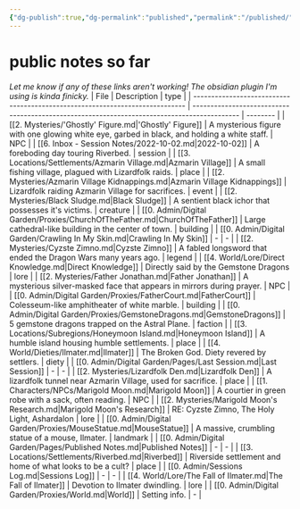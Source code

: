 ```yaml
---
{"dg-publish":true,"dg-permalink":"published","permalink":"/published/","dgHomeLink":true,"dgPassFrontmatter":false}
---
```


# public notes so far
*Let me know if any of these links aren't working! The obsidian plugin I'm using is kinda finicky.*
| File                                                                         | Description                                                                                 | type     |
| ---------------------------------------------------------------------------- | ------------------------------------------------------------------------------------------- | -------- |
| [[2. Mysteries/'Ghostly' Figure.md\|'Ghostly' Figure]]                       | A mysterious figure with one glowing white eye, garbed in black, and holding a white staff. | NPC      |
| [[6. Inbox - Session Notes/2022-10-02.md\|2022-10-02]]                       | A foreboding day touring Riverbed.                                                          | session  |
| [[3. Locations/Settlements/Azmarin Village.md\|Azmarin Village]]             | A small fishing village, plagued with Lizardfolk raids.                                     | place    |
| [[2. Mysteries/Azmarin Village Kidnappings.md\|Azmarin Village Kidnappings]] | Lizardfolk raiding Azmarin Village for sacrifices.                                          | event    |
| [[2. Mysteries/Black Sludge.md\|Black Sludge]]                               | A sentient black ichor that possesses it's victims.                                         | creature |
| [[0. Admin/Digital Garden/Proxies/ChurchOfTheFather.md\|ChurchOfTheFather]]  | Large cathedral-like building in the center of town.                                        | building |
| [[0. Admin/Digital Garden/Crawling In My Skin.md\|Crawling In My Skin]]      | \-                                                                                          | \-       |
| [[2. Mysteries/Cyzste Zimno.md\|Cyzste Zimno]]                               | A fabled longsword that ended the Dragon Wars many years ago.                               | legend   |
| [[4. World/Lore/Direct Knowledge.md\|Direct Knowledge]]                      | Directly said by the Gemstone Dragons                                                       | lore     |
| [[2. Mysteries/Father Jonathan.md\|Father Jonathan]]                         | A mysterious silver-masked face that appears in mirrors during prayer.                      | NPC      |
| [[0. Admin/Digital Garden/Proxies/FatherCourt.md\|FatherCourt]]              | Colesseum-like amphitheater of white marble.                                                | building |
| [[0. Admin/Digital Garden/Proxies/GemstoneDragons.md\|GemstoneDragons]]      | 5 gemstone dragons trapped on the Astral Plane.                                             | faction  |
| [[3. Locations/Subregions/Honeymoon Island.md\|Honeymoon Island]]            | A humble island housing humble settlements.                                                 | place    |
| [[4. World/Dieties/Ilmater.md\|Ilmater]]                                     | The Broken God. Diety revered by settlers.                                                  | diety    |
| [[0. Admin/Digital Garden/Pages/Last Session.md\|Last Session]]              | \-                                                                                          | \-       |
| [[2. Mysteries/Lizardfolk Den.md\|Lizardfolk Den]]                           | A lizardfolk tunnel near Azmarin Village, used for sacrifice.                               | place    |
| [[1. Characters/NPCs/Marigold Moon.md\|Marigold Moon]]                       | A courtier in green robe with a sack, often reading.                                        | NPC      |
| [[2. Mysteries/Marigold Moon's Research.md\|Marigold Moon's Research]]       | RE: Cyzste Zimno, The Holy Light, Ashardalon                                                | lore     |
| [[0. Admin/Digital Garden/Proxies/MouseStatue.md\|MouseStatue]]              | A massive, crumbling statue of a mouse, Ilmater.                                            | landmark |
| [[0. Admin/Digital Garden/Pages/Published Notes.md\|Published Notes]]        | \-                                                                                          | \-       |
| [[3. Locations/Settlements/Riverbed.md\|Riverbed]]                           | Riverside settlement and home of what looks to be a cult?                                   | place    |
| [[0. Admin/Sessions Log.md\|Sessions Log]]                                   | \-                                                                                          | \-       |
| [[4. World/Lore/The Fall of Ilmater.md\|The Fall of Ilmater]]                | Devotion to Ilmater dwindling.                                                              | lore     |
| [[0. Admin/Digital Garden/Proxies/World.md\|World]]                          | Setting info.                                                                               | \-       |
